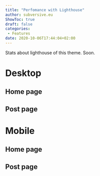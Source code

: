 ```yaml
---
title: "Perfomance with Lighthouse"
author: subversive.eu
ShowToc: true
draft: false
categories:
 - Features
date: 2020-10-06T17:44:04+02:00
---
```


Stats about lighthouse of this theme. Soon.
<!--more-->

# Desktop

## Home page

## Post page

# Mobile

## Home page

## Post page